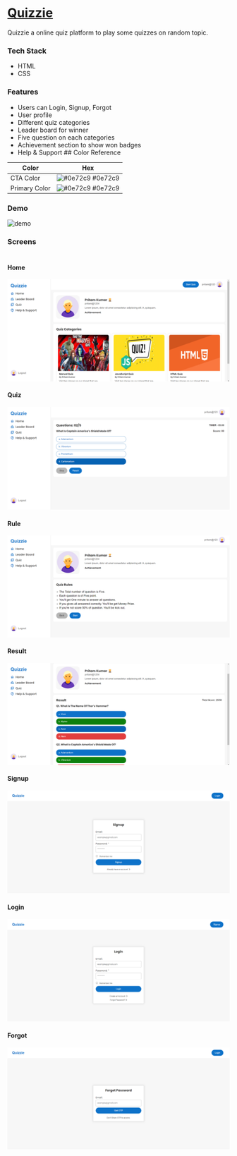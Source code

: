 
# [Quizzie](https://quizzie-by-pritam.netlify.app/)

Quizzie a online quiz platform to play some quizzes on random topic.


### Tech Stack
- HTML
- CSS

### Features

- Users can Login, Signup, Forgot 
- User profile
- Different quiz categories
- Leader board for winner
- Five question on each categories
- Achievement section to show won badges
- Help & Support ## Color Reference

| Color             | Hex                                                                |
| ----------------- | ------------------------------------------------------------------ |
| CTA Color | ![#0e72c9](https://via.placeholder.com/10/0e72c9?text=+) #0e72c9 |
| Primary Color | ![#0e72c9](https://via.placeholder.com/10/0e72c9?text=+) #0e72c9 |


### Demo

![demo](/assets/demo.gif)

### Screens<br><br>

#### Home 
![home](/assets/home.png)

#### Quiz
![quiz](/assets/q2.png)

#### Rule
![rule](/assets/rules.png)

#### Result
![result](/assets/result.png)

#### Signup
![signup](/assets/signup.png)

#### Login
![login](/assets/login.png)

#### Forgot
![forgot](/assets/forgot.png)
